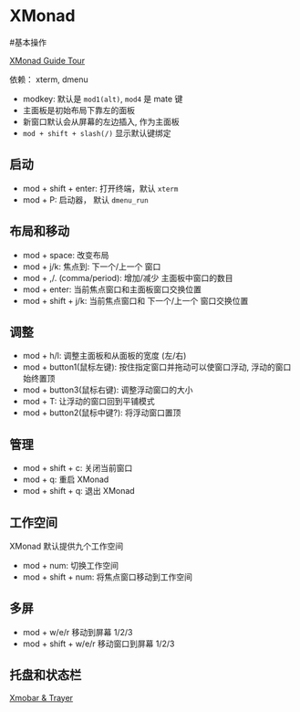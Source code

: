 XMonad
======

#基本操作

[XMonad Guide Tour](http://xmonad.org/tour.html)

依赖： xterm, dmenu

* modkey: 默认是 `mod1(alt)`, `mod4` 是 mate 键
* 主面板是初始布局下靠左的面板
* 新窗口默认会从屏幕的左边插入, 作为主面板
* `mod + shift + slash(/)` 显示默认键绑定

## 启动

* mod + shift + enter: 打开终端，默认 `xterm`
* mod + P:  启动器， 默认 `dmenu_run`

## 布局和移动

* mod + space: 改变布局
* mod + j/k: 焦点到: 下一个/上一个 窗口
* mod + ,/. (comma/period): 增加/减少 主面板中窗口的数目
* mod + enter: 当前焦点窗口和主面板窗口交换位置
* mod + shift + j/k: 当前焦点窗口和 下一个/上一个 窗口交换位置

## 调整

* mod + h/l: 调整主面板和从面板的宽度 (左/右)
* mod + button1(鼠标左键): 按住指定窗口并拖动可以使窗口浮动, 浮动的窗口始终置顶
* mod + button3(鼠标右键): 调整浮动窗口的大小
* mod + T: 让浮动的窗口回到平铺模式
* mod + button2(鼠标中键?): 将浮动窗口置顶

## 管理

* mod + shift + c: 关闭当前窗口
* mod + q: 重启 XMonad
* mod + shift + q: 退出 XMonad

## 工作空间

XMonad 默认提供九个工作空间

* mod + num: 切换工作空间
* mod + shift + num: 将焦点窗口移动到工作空间

## 多屏

* mod + w/e/r 移动到屏幕 1/2/3
* mod + shift + w/e/r 移动窗口到屏幕 1/2/3

## 托盘和状态栏

[Xmobar & Trayer](https://wiki.haskell.org/Xmonad/Config_archive/John_Goerzen%27s_Configuration)
